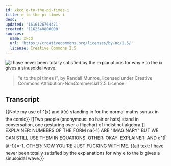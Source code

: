 ```yaml
---
id: xkcd.e-to-the-pi-times-i
title: e to the pi times i
desc: ''
updated: '1616126764471'
created: '1162540800000'
sources:
  name: xkcd
  url: 'https://creativecommons.org/licenses/by-nc/2.5/'
  license: Creative Commons 2.5
---
```

![I have never been totally satisfied by the explanations for why e to the ix gives a sinusoidal wave.](https://imgs.xkcd.com/comics/e_to_the_pi_times_i.png)
> "e to the pi times i", by Randall Munroe, licensed under Creative Commons Attribution-NonCommercial 2.5 License

## Transcript
{{Note my use of ^(x) and â(x) standing in for the normal maths syntax in the comic}}
[[Two people (anonymous: no hair or hats) stand in conversation, one gesturing over a flipchart of indistinct algebra.]]
EXPLAINER: NUMBERS OF THE FORM nâ(-1) ARE "IMAGINARY" BUT WE CAN STILL USE THEM IN EQUATIONS.
OTHER: OKAY.
EXPLAINER: AND e^(Ï â(-1))=-1.
OTHER: NOW YOU'RE JUST FUCKING WITH ME.
{{alt text: I have never been totally satisfied by the explanations for why e to the ix gives a sinusoidal wave.}}
